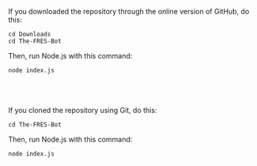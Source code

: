 If you downloaded the repository through the online version of GitHub, do this:
```
cd Downloads
cd The-FRES-Bot
```
Then, run Node.js with this command:
```
node index.js
```
\
\
\
If you cloned the repository using Git, do this:
```
cd The-FRES-Bot
```
Then, run Node.js with this command:
```
node index.js
```
